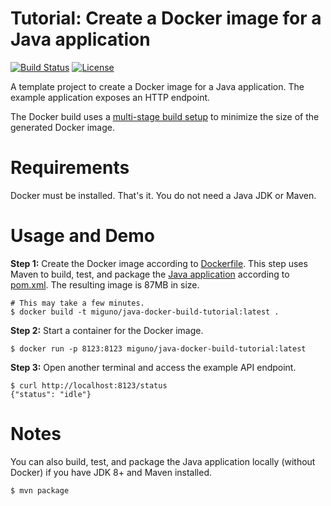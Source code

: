 # Tutorial: Create a Docker image for a Java application

[![Build Status](https://travis-ci.org/miguno/java-docker-build-tutorial.svg?branch=master)](https://travis-ci.org/miguno/java-docker-build-tutorial)
[![License](https://img.shields.io/badge/License-Apache%202.0-blue.svg)](https://opensource.org/licenses/Apache-2.0)

A template project to create a Docker image for a Java application.
The example application exposes an HTTP endpoint.

The Docker build uses a [multi-stage build setup](https://docs.docker.com/develop/develop-images/multistage-build/)
to minimize the size of the generated Docker image.


# Requirements

Docker must be installed. That's it. You do not need a Java JDK or Maven.


# Usage and Demo

**Step 1:** Create the Docker image according to [Dockerfile](Dockerfile).
This step uses Maven to build, test, and package the [Java application](src/main/java/com/miguno/App.java)
according to [pom.xml](pom.xml).  The resulting image is 87MB in size.

```shell
# This may take a few minutes.
$ docker build -t miguno/java-docker-build-tutorial:latest .
```

**Step 2:** Start a container for the Docker image.

```shell
$ docker run -p 8123:8123 miguno/java-docker-build-tutorial:latest
```

**Step 3:** Open another terminal and access the example API endpoint.

```shell
$ curl http://localhost:8123/status
{"status": "idle"}
```


# Notes

You can also build, test, and package the Java application locally (without Docker)
if you have JDK 8+ and Maven installed.

```shell
$ mvn package
```
